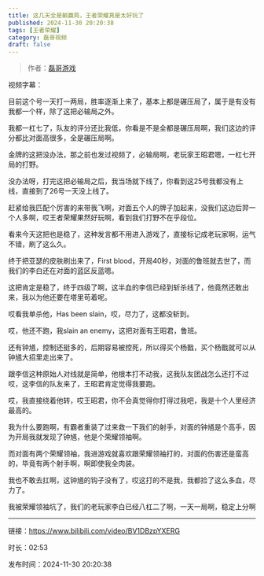 ```yaml
---
title: 这几天全是躺赢局，王者荣耀真是太好玩了
published: 2024-11-30 20:20:38
tags: [王者荣耀]
category: 磊哥视频
draft: false
---
```



> 作者：[磊哥游戏](https://space.bilibili.com/268941858?spm_id_from=333.788.upinfo.head.click)

视频字幕：

目前这个号一天打一两局，胜率逐渐上来了，基本上都是碾压局了，属于是有没有我都一个样，除了这把必输局之外。

我都一杠七了，队友的评分还比我低，你看是不是全都是碾压局啊，我们这边的评分都比对面高很多，全是碾压局啊。

金牌的这把没办法，那之前也发过视频了，必输局啊，老玩家王昭君嗯，一杠七开局的打野。

没办法呀，打完这把必输局之后，我当场就下线了，你看到这25号我都没有上线，直接到了26号一天没上线了。

赶紧给我匹配个厉害的来带我飞啊，对面五个人的牌子加起来，没我们这边后羿一个人多啊，哎王者荣耀果然好玩啊，看到我们打野不在乎段位。

看来今天这把也是稳了，这种发言都不用进入游戏了，直接标记成老玩家啊，运气不错，刷了这么久。

终于把亚瑟的皮肤刷出来了，First blood，开局40秒，对面的鲁班就去世了，而我们的李白还在对面的蓝区反蓝嗯。

这把肯定是稳了，终于四级了啊，这半血的李信已经到斩杀线了，他竟然还敢出来，我以为他还要在塔里苟着呢。

哎看我单杀他，Has been slain，哎，尽力了，这都没斩到。

哎，他还不跑，我slain an enemy，这把对面有王昭君，鲁班。

还有钟馗，控制还挺多的，后期容易被控死，所以得买个杨戬，买个杨戬就可以从钟馗大招里走出来了。

跟李信这种原始人对线就是简单，他根本打不动我，这我队友团战怎么还打不过哎，这李信的队友来了，王昭君肯定觉得我要跑。

哎，我直接绕着他转，哎王昭君，你不会真觉得你打得过我吧，我是十个人里经济最高的。

我为什么要跑啊，有霸者重装了过来救一下我们的射手，对面的钟馗是个高手，因为开局我就发现了钟馗，他是个荣耀领袖啊。

而对面有两个荣耀领袖，我进游戏就喜欢跟荣耀领袖打的，对面的伤害还是蛮高的，毕竟有两个射手啊，啊即使我全肉装。

我也不敢去扛啊，这钟馗的钩子没有了，哎这打的不是我，我都捡了这么多血，尽力了。

我被荣耀领袖坑了，我们的老玩家李白已经八杠二了啊，一天一局啊，稳定上分啊

---

链接：https://www.bilibili.com/video/BV1DBzpYXERG

时长：02:53

发布时间：2024-11-30 20:20:38
